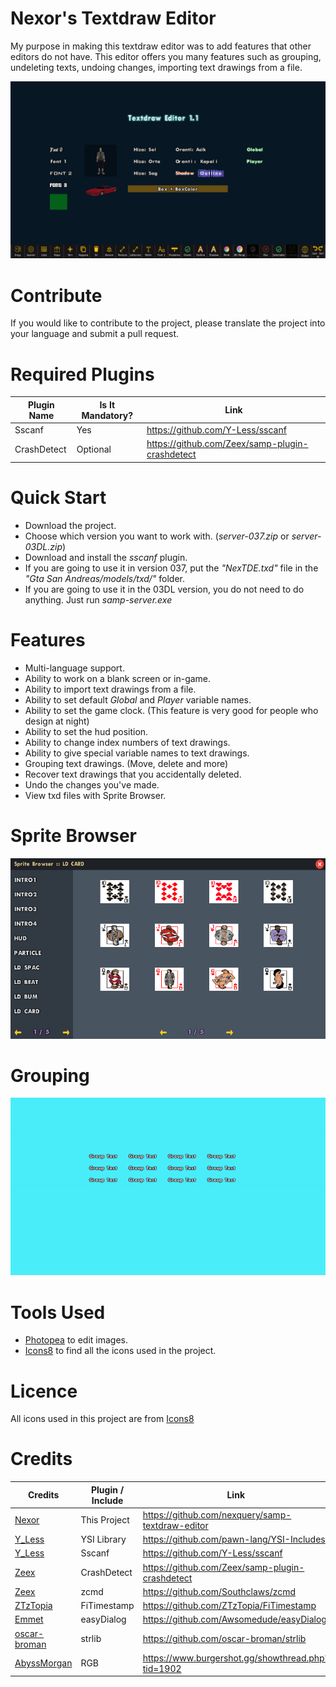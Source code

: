 # Nexor's Textdraw Editor
My purpose in making this textdraw editor was to add features that other editors do not have. This editor offers you many features such as grouping, undeleting texts, undoing changes, importing text drawings from a file.

![Alt text](img/git/editor.png?raw=true)

# Contribute
If you would like to contribute to the project, please translate the project into your language and submit a pull request.

# Required Plugins
| Plugin Name | Is It Mandatory? |                      Link                       |
|-------------|------------------|-------------------------------------------------|
| Sscanf      | Yes              | https://github.com/Y-Less/sscanf                |
| CrashDetect | Optional         | https://github.com/Zeex/samp-plugin-crashdetect |

# Quick Start
- Download the project.
- Choose which version you want to work with. (*server-037.zip* or *server-03DL.zip*)
- Download and install the *sscanf* plugin.
- If you are going to use it in version 037, put the *"NexTDE.txd"* file in the *"Gta San Andreas/models/txd/"* folder.
- If you are going to use it in the 03DL version, you do not need to do anything. Just run *samp-server.exe*

# Features
- Multi-language support.
- Ability to work on a blank screen or in-game.
- Ability to import text drawings from a file.
- Ability to set default *Global* and *Player* variable names.
- Ability to set the game clock. (This feature is very good for people who design at night)
- Ability to set the hud position.
- Ability to change index numbers of text drawings.
- Ability to give special variable names to text drawings.
- Grouping text drawings. (Move, delete and more)
- Recover text drawings that you accidentally deleted.
- Undo the changes you've made.
- View txd files with Sprite Browser.

# Sprite Browser
![Alt text](img/git/sbrowser.png?raw=true)

# Grouping
![Alt text](img/git/group-1.gif?raw=true)

# Tools Used
- [Photopea](https://www.photopea.com/) to edit images.
- [Icons8](https://icons8.com/) to find all the icons used in the project.

# Licence
All icons used in this project are from [Icons8](https://icons8.com/)

# Credits
|                     Credits                     | Plugin / Include |                       Link                        |
|-------------------------------------------------|------------------|---------------------------------------------------|
| [Nexor](https://github.com/nexquery)            | This Project     | https://github.com/nexquery/samp-textdraw-editor  |
| [Y_Less](https://github.com/Y-Less)             | YSI Library      | https://github.com/pawn-lang/YSI-Includes         |
| [Y_Less](https://github.com/Y-Less)             | Sscanf           | https://github.com/Y-Less/sscanf                  |
| [Zeex](https://github.com/Zeex)                 | CrashDetect      | https://github.com/Zeex/samp-plugin-crashdetect   |
| [Zeex](https://github.com/Zeex)                 | zcmd             | https://github.com/Southclaws/zcmd                |
| [ZTzTopia](https://github.com/ZTzTopia)         | FiTimestamp      | https://github.com/ZTzTopia/FiTimestamp           |
| [Emmet](https://github.com/emmet-jones)         | easyDialog       | https://github.com/Awsomedude/easyDialog          |
| [oscar-broman](https://github.com/oscar-broman) | strlib           | https://github.com/oscar-broman/strlib            |
| [AbyssMorgan](https://github.com/AbyssMorgan)   | RGB              | https://www.burgershot.gg/showthread.php?tid=1902 |
